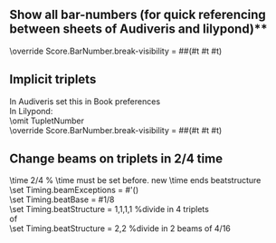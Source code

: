 ## Show all bar-numbers (for quick referencing between sheets of Audiveris and lilypond)**
\override Score.BarNumber.break-visibility = ##(#t #t #t)

## Implicit triplets
In Audiveris set this in Book preferences  
In Lilypond:  
\omit TupletNumber  
\override Score.BarNumber.break-visibility = ##(#t #t #t)  

## Change beams on triplets in 2/4 time
\time 2/4 % \time must be set before. new \time ends beatstructure  
\set Timing.beamExceptions = #'()  
\set Timing.beatBase = #1/8  
\set Timing.beatStructure = 1,1,1,1 %divide in 4 triplets   
of  
\set Timing.beatStructure = 2,2 %divide in 2 beams of 4/16  
